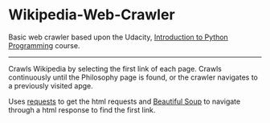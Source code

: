 # Wikipedia-Web-Crawler
Basic web crawler based upon the Udacity, [Introduction to Python Programming](https://eu.udacity.com/course/introduction-to-python--ud1110) course.

------------------------------------------------------------------------------------------------
Crawls Wikipedia by selecting the first link of each page. Crawls continuously until the Philosophy page is found, or the crawler navigates to a previously visited apge.

Uses [requests](https://github.com/requests/requests) to get the html requests and [Beautiful Soup](https://www.crummy.com/software/BeautifulSoup/) to navigate through a html response to find the first link.

